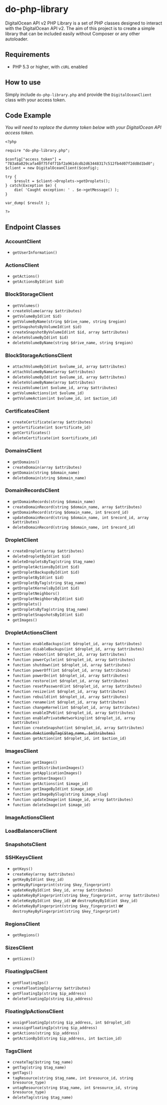 # do-php-library

DigitalOcean API v2 PHP Library is a set of PHP classes designed to interact with the DigitalOcean API v2. The aim of this project is to create a simple library that can be included easily without Composer or any other autoloader.

## Requirements

* PHP 5.3 or higher, with `cURL` enabled


## How to use

Simply include `do-php-library.php` and provide the `DigitalOceanClient` class with your access token.

## Code Example

*You will need to replace the dummy token below with your  DigitalOcean API access token.*

```
<?php

require "do-php-library.php";

$config["access_token"] = "783a8a829cafa40f75f4f71bf2a961dcdb2d63448317c512fb4d07f2dd8d1bd0";
$client = new DigitalOceanClient($config);

try {
    $result = $client->Droplets->getDroplets();
} catch(Exception $e) {
    die( 'Caught exception: ' . $e->getMessage() );
}

var_dump( $result );

?>
```

## Endpoint Classes

### AccountClient

* `getUserInformation()`

### ActionsClient

* `getActions()`
* `getActionsById(int $id)`

### BlockStorageClient

* `getVolumes()`
* `createVolume(array $attributes)`
* `getVolumeById(int $id)`
* `getVolumeByName(string $drive_name, string $region)`
* `getSnapshotsByVolumeId(int $id)`
* `createSnapshotByVolumeId(int $id, array $attributes)`
* `deleteVolumeById(int $id)`
* `deleteVolumeByName(string $drive_name, string $region)`

### BlockStorageActionsClient

* `attachVolumeById(int $volume_id, array $attributes)`
* `attachVolumeByName(array $attributes)`
* `deleteVolumeById(int $volume_id, array $attributes)`
* `deleteVolumeByName(array $attributes)`
* `resizeVolume(int $volume_id, array $attributes)`
* `getVolumeActions(int $volume_id)`
* `getVolumeAction(int $volume_id, int $action_id)`

### CertificatesClient

* `createCertificate(array $attributes)`
* `getCertificate(int $certificate_id)`
* `getCertificates()`
* `deleteCertificate(int $certificate_id)`

### DomainsClient

* `getDomains()`
* `createDomain(array $attributes)`
* `getDomain(string $domain_name)`
* `deleteDomain(string $domain_name)`

### DomainRecordsClient

* `getDomainRecords(string $domain_name)`
* `createDomainRecord(string $domain_name, array $attributes)`
* `getDomainRecord(string $domain_name, int $record_id)`
* `updateDomainRecord(string $domain_name, int $record_id, array $attributes)`
* `deleteDomainRecord(string $domain_name, int $record_id)`

### DropletClient

* `createDroplet(array $attributes)`
* `deleteDropletById(int $id)`
* `deleteDropletsByTag(string $tag_name)`
* `getDropletActionsById(int $id)`
* `getDropletBackupsById(int $id)`
* `getDropletById(int $id)`
* `getDropletByTag(string $tag_name)`
* `getDropletKernelsById(int $id)`
* `getDropletNeighbors()`
* `getDropletNeighborsById(int $id)`
* `getDroplets()`
* `getDropletsByTag(string $tag_name)`
* `getDropletSnapshotsById(int $id)`
* `getImages()`

### DropletActionsClient

* `function enableBackups(int $droplet_id, array $attributes)`
* `function disableBackups(int $droplet_id, array $attributes)`
* `function reboot(int $droplet_id, array $attributes)`
* `function powerCycle(int $droplet_id, array $attributes)`
* `function shutdown(int $droplet_id, array $attributes)`
* `function powerOff(int $droplet_id, array $attributes)`
* `function powerOn(int $droplet_id, array $attributes)`
* `function restore(int $droplet_id, array $attributes)`
* `function resetPassword(int $droplet_id, array $attributes)`
* `function resize(int $droplet_id, array $attributes)`
* `function rebuild(int $droplet_id, array $attributes)`
* `function rename(int $droplet_id, array $attributes)`
* `function changeKernel(int $droplet_id, array $attributes)`
* `function enableIPv6(int $droplet_id, array $attributes)`
* `function enablePrivateNetworking(int $droplet_id, array $attributes)`
* `function createSnapshot(int $droplet_id, array $attributes)`
* ~~`function doActionByTag($tag_name, $attributes)`~~
* `function getAction(int $droplet_id, int $action_id)`

### ImagesClient

* `function getImages()`
* `function getDistributionImages()`
* `function getApplicationImages()`
* `function getUserImages()`
* `function getActions(int $image_id)`
* `function getImageById(int $image_id)`
* `function getImageBySlug(string $image_slug)`
* `function updateImage(int $image_id, array $attributes)`
* `function deleteImage(int $image_id)`

### ImageActionsClient

### LoadBalancersClient

### SnapshotsClient

### SSHKeysClient

* `getKeys()`
* `createKey(array $attributes)`
* `getKeyById(int $key_id)`
* `getKeyByFingerprint(string $key_fingerprint)`
* `updateKeyById(int $key_id, array $attributes)`
* `updateKeyByFingerprint(string $key_fingerprint, array $attributes)`
* `deleteKeyById(int $key_id)` __or__ `destroyKeyById(int $key_id)`
* `deleteKeyByFingerprint(string $key_fingerprint)` __or__ `destroyKeyByFingerprint(string $key_fingerprint)`

### RegionsClient

* `getRegions()`

### SizesClient

* `getSizes()`

### FloatingIpsClient

* `getFloatingIps()`
* `createFloatingIp(array $attributes)`
* `getFloatingIp(string $ip_address)`
* `deleteFloatingIp(string $ip_address)`

### FloatingIpActionsClient

* `assignFloatingIp(string $ip_address, int $droplet_id)`
* `unassignFloatingIp(string $ip_address)`
* `getActions(string $ip_address)`
* `getActionById(string $ip_address, int $action_id)`

### TagsClient

* `createTag($string tag_name)`
* `getTag(string $tag_name)`
* `getTags()`
* `tagResource(string $tag_name, int $resource_id, string $resource_type)`
* `untagResource(string $tag_name, int $resource_id, string $resource_type)`
* `deleteTag(string $tag_name)`
